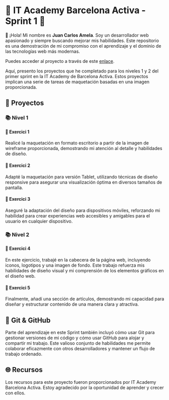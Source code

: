# 🚀 IT Academy Barcelona Activa - Sprint 1 🚀

👋 ¡Hola! Mi nombre es **Juan Carlos Amela**. Soy un desarrollador web apasionado y siempre buscando mejorar mis habilidades. Este repositorio es una demostración de mi compromiso con el aprendizaje y el dominio de las tecnologías web más modernas.

Puedes acceder al proyecto a través de este [enlace](https://jcamela.github.io/Sprint1-ItAcademy.github.io/).

Aquí, presento los proyectos que he completado para los niveles 1 y 2 del primer sprint en la IT Academy de Barcelona Activa. Estos proyectos implican una serie de tareas de maquetación basadas en una imagen proporcionada.

## 🎯 Proyectos

### 📚 Nivel 1

#### 📌 Exercici 1
Realicé la maquetación en formato escritorio a partir de la imagen de wireframe proporcionada, demostrando mi atención al detalle y habilidades de diseño.

#### 📌 Exercici 2
Adapté la maquetación para versión Tablet, utilizando técnicas de diseño responsive para asegurar una visualización óptima en diversos tamaños de pantalla.

#### 📌 Exercici 3
Aseguré la adaptación del diseño para dispositivos móviles, reforzando mi habilidad para crear experiencias web accesibles y amigables para el usuario en cualquier dispositivo.

### 📚 Nivel 2

#### 📌 Exercici 4
En este ejercicio, trabajé en la cabecera de la página web, incluyendo iconos, logotipos y una imagen de fondo. Este trabajo refuerza mis habilidades de diseño visual y mi comprensión de los elementos gráficos en el diseño web.

#### 📌 Exercici 5
Finalmente, añadí una sección de artículos, demostrando mi capacidad para diseñar y estructurar contenido de una manera clara y atractiva.

## 💾 Git & GitHub

Parte del aprendizaje en este Sprint también incluyó cómo usar Git para gestionar versiones de mi código y cómo usar GitHub para alojar y compartir mi trabajo. Este valioso conjunto de habilidades me permite colaborar eficazmente con otros desarrolladores y mantener un flujo de trabajo ordenado.

## 🌐 Recursos

Los recursos para este proyecto fueron proporcionados por IT Academy Barcelona Activa. Estoy agradecido por la oportunidad de aprender y crecer con ellos.
